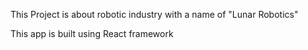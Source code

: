 This Project is about robotic industry with a name of "Lunar Robotics"

This app is built using React framework
